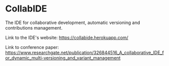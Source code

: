 # CollabIDE
The IDE for collaborative development, automatic versioning and contributions management.  

Link to the IDE's website: https://collabide.herokuapp.com/

Link to conference paper: https://www.researchgate.net/publication/326844516_A_collaborative_IDE_for_dynamic_multi-versioning_and_variant_management
